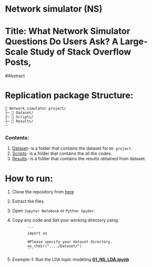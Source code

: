 # Network simulator (NS)
# Title: What  Network  Simulator  Questions  Do  Users  Ask?   A  Large-Scale Study of Stack Overflow Posts,

#Abstract

# Replication package Structure:
```
📁 Network_simulator project/
├─ 📁 Dataset/
├─ 📁 Scripts/ 
├─ 📁 Results/
─
```
### Contents:
  1. [Dataset](https://github.com/syful-is/Network_simulator/tree/master/Data)- is a folder that contains the dataset for `NS project`.
  2. [Scripts](https://github.com/syful-is/Network_simulator/tree/master/Script)- is a folder that contains the all the codes. 
  3. [Results](https://github.com/syful-is/Network_simulator/tree/master/Results)- is a folder that contains the results obtained from dataset.

# How to run:
  1. Clone the repository from [here](https://github.com/syful-is/Network_simulator.git)
  2. Extract the files.
  3. Open `Jupyter Notebook` or `Python Spyder`.
  4. Copy any code and Set your working directory using 
                
                ```
                import os
                
                #Please specify your dataset directory. 
                os.chdir("..../Dataset/")
                ```
  
  4. Example-1: Run the LDA topic modeling **[01_NS_LDA.ipynb](https://github.com/syful-is/Network_simulator/blob/master/Script/01_NS_LDA.ipynb)** 

